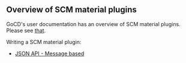 ## Overview of SCM material plugins

GoCD's user documentation has an overview of SCM material plugins. Please see [that](https://docs.gocd.org/current/extension_points/scm_extension.html).

Writing a SCM material plugin:
* [JSON API - Message based](json_message_based_scm_material_extension.md)
